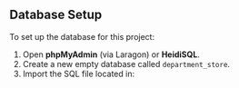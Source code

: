## Database Setup

To set up the database for this project:

1. Open **phpMyAdmin** (via Laragon) or **HeidiSQL**.
2. Create a new empty database called `department_store`.
3. Import the SQL file located in:
